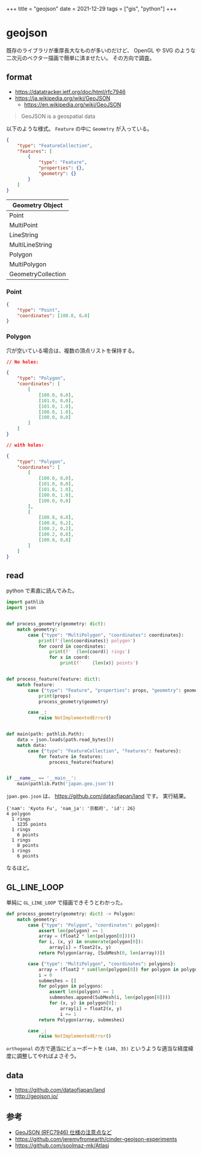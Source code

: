 +++
title = "geojson"
date = 2021-12-29
tags = ["gis", "python"]
+++

# geojson

既存のライブラリが重厚長大なものが多いのだけど、
OpenGL や SVG のような二次元のベクター描画で簡単に済ませたい。
その方向で調査。

## format

* <https://datatracker.ietf.org/doc/html/rfc7946>
* <https://ja.wikipedia.org/wiki/GeoJSON>
    * <https://en.wikipedia.org/wiki/GeoJSON>

> GeoJSON is a geospatial data

以下のような様式。
`Feature` の中に `Geometry` が入っている。

```json
{
    "type": "FeatureCollection",
    "features": [
        {
            "type": "Feature",
            "properties": {},
            "geometry": {}
        }
    ]
}
```

| Geometry Object    |
|--------------------|
| Point              |
| MultiPoint         |
| LineString         |
| MultiLineString    |
| Polygon            |
| MultiPolygon       |
| GeometryCollection |

### Point

```json
{
    "type": "Point",
    "coordinates": [100.0, 0.0]
}
```

### Polygon

穴が空いている場合は、複数の頂点リストを保持する。

```json
// No holes:

{
    "type": "Polygon",
    "coordinates": [
        [
            [100.0, 0.0],
            [101.0, 0.0],
            [101.0, 1.0],
            [100.0, 1.0],
            [100.0, 0.0]
        ]
    ]
}

// with holes:

{
    "type": "Polygon",
    "coordinates": [
        [
            [100.0, 0.0],
            [101.0, 0.0],
            [101.0, 1.0],
            [100.0, 1.0],
            [100.0, 0.0]
        ],
        [
            [100.8, 0.8],
            [100.8, 0.2],
            [100.2, 0.2],
            [100.2, 0.8],
            [100.8, 0.8]
        ]
    ]
}
```

## read

python で素直に読んでみた。

```python
import pathlib
import json


def process_geometry(geometry: dict):
    match geometry:
        case {"type": "MultiPolygon", "coordinates": coordinates}:
            print(f'{len(coordinates)} polygon')
            for coord in coordinates:
                print(f'  {len(coord)} rings')
                for x in coord:
                    print(f'    {len(x)} points')


def process_feature(feature: dict):
    match feature:
        case {"type": "Feature", "properties": props, "geometry": geometry}:
            print(props)
            process_geometry(geometry)

        case _:
            raise NotImplementedError()


def main(path: pathlib.Path):
    data = json.loads(path.read_bytes())
    match data:
        case {"type": "FeatureCollection", "features": features}:
            for feature in features:
                process_feature(feature)


if __name__ == '__main__':
    main(pathlib.Path('japan.geo.json'))
```

`jpan.geo.json` は、 <https://github.com/dataofjapan/land> です。
実行結果。


```
{'nam': 'Kyoto Fu', 'nam_ja': '京都府', 'id': 26}
4 polygon
  1 rings
    1235 points
  1 rings
    6 points
  1 rings
    8 points
  1 rings
    6 points
```

なるほど。

## GL_LINE_LOOP

単純に `GL_LINE_LOOP` で描画できそうとわかった。

```python
def process_geometry(geometry: dict) -> Polygon:
    match geometry:
        case {"type": "Polygon", "coordinates": polygon}:
            assert len(polygon) == 1
            array = (float2 * len(polygon[0]))()
            for i, (x, y) in enumerate(polygon[0]):
                array[i] = float2(x, y)
            return Polygon(array, [SubMesh(0, len(array))])

        case {"type": "MultiPolygon", "coordinates": polygons}:
            array = (float2 * sum(len(polygon[0]) for polygon in polygons))()
            i = 0
            submeshes = []
            for polygon in polygons:
                assert len(polygon) == 1
                submeshes.append(SubMesh(i, len(polygon[0])))
                for (x, y) in polygon[0]:
                    array[i] = float2(x, y)
                    i += 1
            return Polygon(array, submeshes)

        case _:
            raise NotImplementedError()
```

`orthogonal` の方で適当にビューポートを `(140, 35)` というような適当な経度緯度に調整してやればよさそう。

## data

* <https://github.com/dataofjapan/land>
* <http://geojson.io/>

## 参考

* [GeoJSON (RFC7946) 仕様の注意点など](https://qiita.com/kkdd/items/416b955fb2d3e1327edc)
* <https://github.com/jeremyfromearth/cinder-geojson-experiments>
* <https://github.com/soolmaz-mk/Atlasi>


